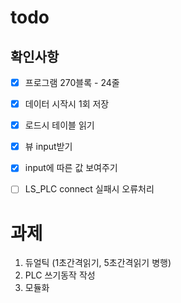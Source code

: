 # todo



## 확인사항

- [x] 프로그램 270블록 - 24줄
- [x] 데이터 시작시 1회 저장
- [x] 로드시 테이블 읽기
- [x] 뷰 input받기
- [x] input에 따른 값 보여주기
- [ ] LS_PLC connect 실패시 오류처리
 

# 과제 

1. 듀얼틱 (1초간격읽기, 5초간격읽기 병행)
3. PLC 쓰기동작 작성
4. 모듈화